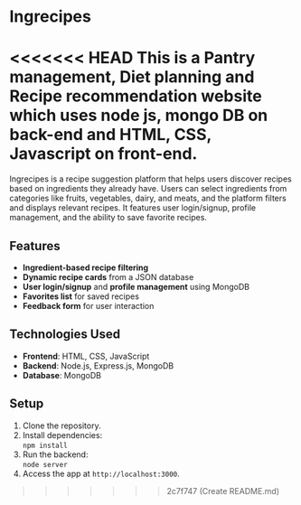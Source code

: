 # Ingrecipes
<<<<<<< HEAD
This is a Pantry management, Diet planning and Recipe recommendation website which uses node js, mongo DB on back-end and HTML, CSS, Javascript on front-end.
=======

Ingrecipes is a recipe suggestion platform that helps users discover recipes based on ingredients they already have. Users can select ingredients from categories like fruits, vegetables, dairy, and meats, and the platform filters and displays relevant recipes. It features user login/signup, profile management, and the ability to save favorite recipes.

## Features
- **Ingredient-based recipe filtering**
- **Dynamic recipe cards** from a JSON database
- **User login/signup** and **profile management** using MongoDB
- **Favorites list** for saved recipes
- **Feedback form** for user interaction

## Technologies Used
- **Frontend**: HTML, CSS, JavaScript
- **Backend**: Node.js, Express.js, MongoDB
- **Database**: MongoDB

## Setup

1. Clone the repository.
2. Install dependencies:  
   `npm install`
3. Run the backend:  
   `node server`
4. Access the app at `http://localhost:3000`.
>>>>>>> 2c7f747 (Create README.md)
